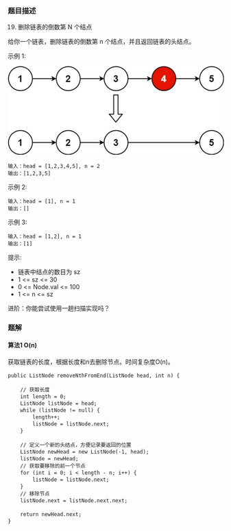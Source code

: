 ### 题目描述
19. 删除链表的倒数第 N 个结点

给你一个链表，删除链表的倒数第 n 个结点，并且返回链表的头结点。

示例 1:

![](https://github.com/RonCantWriteCode/LeetCodeJava/blob/master/src/main/resources/removeNthFromEnd/remove_ex1.jpg)

```
输入：head = [1,2,3,4,5], n = 2
输出：[1,2,3,5]
```

示例 2:
```
输入：head = [1], n = 1
输出：[]
```

示例 3:
```
输入：head = [1,2], n = 1
输出：[1]
```

提示:

* 链表中结点的数目为 sz
* 1 <= sz <= 30
* 0 <= Node.val <= 100
* 1 <= n <= sz


进阶：你能尝试使用一趟扫描实现吗？



### 题解

#### 算法1 O(n)

获取链表的长度，根据长度和n去删除节点。时间复杂度O(n)。

```$java
public ListNode removeNthFromEnd(ListNode head, int n) {

    // 获取长度
    int length = 0;
    ListNode listNode = head;
    while (listNode != null) {
        length++;
        listNode = listNode.next;
    }

    // 定义一个新的头结点，方便记录要返回的位置
    ListNode newHead = new ListNode(-1, head);
    listNode = newHead;
    // 获取要移除的前一个节点
    for (int i = 0; i < length - n; i++) {
        listNode = listNode.next;
    }
    // 移除节点
    listNode.next = listNode.next.next;

    return newHead.next;
}
```
